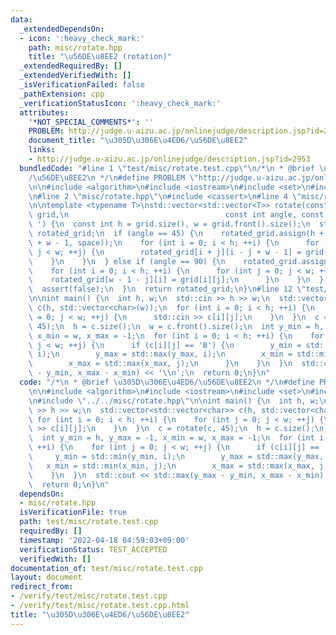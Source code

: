 ```yaml
---
data:
  _extendedDependsOn:
  - icon: ':heavy_check_mark:'
    path: misc/rotate.hpp
    title: "\u56DE\u8EE2 (rotation)"
  _extendedRequiredBy: []
  _extendedVerifiedWith: []
  _isVerificationFailed: false
  _pathExtension: cpp
  _verificationStatusIcon: ':heavy_check_mark:'
  attributes:
    '*NOT_SPECIAL_COMMENTS*': ''
    PROBLEM: http://judge.u-aizu.ac.jp/onlinejudge/description.jsp?id=2953
    document_title: "\u305D\u306E\u4ED6/\u56DE\u8EE2"
    links:
    - http://judge.u-aizu.ac.jp/onlinejudge/description.jsp?id=2953
  bundledCode: "#line 1 \"test/misc/rotate.test.cpp\"\n/*\n * @brief \u305D\u306E\u4ED6\
    /\u56DE\u8EE2\n */\n#define PROBLEM \"http://judge.u-aizu.ac.jp/onlinejudge/description.jsp?id=2953\"\
    \n\n#include <algorithm>\n#include <iostream>\n#include <set>\n#include <vector>\n\
    \n#line 2 \"misc/rotate.hpp\"\n#include <cassert>\n#line 4 \"misc/rotate.hpp\"\
    \n\ntemplate <typename T>\nstd::vector<std::vector<T>> rotate(const std::vector<std::vector<T>>&\
    \ grid,\n                                   const int angle, const T space = '\
    \ ') {\n  const int h = grid.size(), w = grid.front().size();\n  std::vector<std::vector<T>>\
    \ rotated_grid;\n  if (angle == 45) {\n    rotated_grid.assign(h + w - 1, std::vector<T>(h\
    \ + w - 1, space));\n    for (int i = 0; i < h; ++i) {\n      for (int j = 0;\
    \ j < w; ++j) {\n        rotated_grid[i + j][i - j + w - 1] = grid[i][j];\n  \
    \    }\n    }\n  } else if (angle == 90) {\n    rotated_grid.assign(w, std::vector<T>(h));\n\
    \    for (int i = 0; i < h; ++i) {\n      for (int j = 0; j < w; ++j) {\n    \
    \    rotated_grid[w - 1 - j][i] = grid[i][j];\n      }\n    }\n  } else {\n  \
    \  assert(false);\n  }\n  return rotated_grid;\n}\n#line 12 \"test/misc/rotate.test.cpp\"\
    \n\nint main() {\n  int h, w;\n  std::cin >> h >> w;\n  std::vector<std::vector<char>>\
    \ c(h, std::vector<char>(w));\n  for (int i = 0; i < h; ++i) {\n    for (int j\
    \ = 0; j < w; ++j) {\n      std::cin >> c[i][j];\n    }\n  }\n  c = rotate(c,\
    \ 45);\n  h = c.size();\n  w = c.front().size();\n  int y_min = h, y_max = -1,\
    \ x_min = w, x_max = -1;\n  for (int i = 0; i < h; ++i) {\n    for (int j = 0;\
    \ j < w; ++j) {\n      if (c[i][j] == 'B') {\n        y_min = std::min(y_min,\
    \ i);\n        y_max = std::max(y_max, i);\n        x_min = std::min(x_min, j);\n\
    \        x_max = std::max(x_max, j);\n      }\n    }\n  }\n  std::cout << std::max(y_max\
    \ - y_min, x_max - x_min) << '\\n';\n  return 0;\n}\n"
  code: "/*\n * @brief \u305D\u306E\u4ED6/\u56DE\u8EE2\n */\n#define PROBLEM \"http://judge.u-aizu.ac.jp/onlinejudge/description.jsp?id=2953\"\
    \n\n#include <algorithm>\n#include <iostream>\n#include <set>\n#include <vector>\n\
    \n#include \"../../misc/rotate.hpp\"\n\nint main() {\n  int h, w;\n  std::cin\
    \ >> h >> w;\n  std::vector<std::vector<char>> c(h, std::vector<char>(w));\n \
    \ for (int i = 0; i < h; ++i) {\n    for (int j = 0; j < w; ++j) {\n      std::cin\
    \ >> c[i][j];\n    }\n  }\n  c = rotate(c, 45);\n  h = c.size();\n  w = c.front().size();\n\
    \  int y_min = h, y_max = -1, x_min = w, x_max = -1;\n  for (int i = 0; i < h;\
    \ ++i) {\n    for (int j = 0; j < w; ++j) {\n      if (c[i][j] == 'B') {\n   \
    \     y_min = std::min(y_min, i);\n        y_max = std::max(y_max, i);\n     \
    \   x_min = std::min(x_min, j);\n        x_max = std::max(x_max, j);\n      }\n\
    \    }\n  }\n  std::cout << std::max(y_max - y_min, x_max - x_min) << '\\n';\n\
    \  return 0;\n}\n"
  dependsOn:
  - misc/rotate.hpp
  isVerificationFile: true
  path: test/misc/rotate.test.cpp
  requiredBy: []
  timestamp: '2022-04-18 04:59:03+09:00'
  verificationStatus: TEST_ACCEPTED
  verifiedWith: []
documentation_of: test/misc/rotate.test.cpp
layout: document
redirect_from:
- /verify/test/misc/rotate.test.cpp
- /verify/test/misc/rotate.test.cpp.html
title: "\u305D\u306E\u4ED6/\u56DE\u8EE2"
---
```

